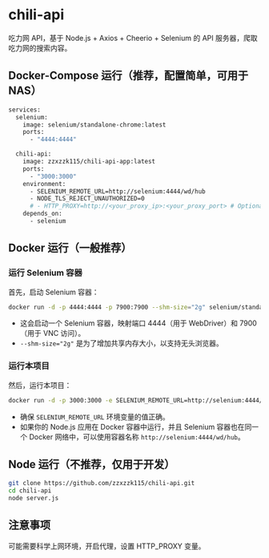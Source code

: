 # chili-api
吃力网 API，基于 Node.js + Axios + Cheerio + Selenium 的 API 服务器，爬取吃力网的搜索内容。

## Docker-Compose 运行（推荐，配置简单，可用于 NAS）
```bash
services:
  selenium:
    image: selenium/standalone-chrome:latest
    ports:
      - "4444:4444"

  chili-api:
    image: zzxzzk115/chili-api-app:latest
    ports:
      - "3000:3000"
    environment:
      - SELENIUM_REMOTE_URL=http://selenium:4444/wd/hub
      - NODE_TLS_REJECT_UNAUTHORIZED=0
      # - HTTP_PROXY=http://<your_proxy_ip>:<your_proxy_port> # Optional
    depends_on:
      - selenium
```

## Docker 运行（一般推荐）
### 运行 Selenium 容器

首先，启动 Selenium 容器：

```bash
docker run -d -p 4444:4444 -p 7900:7900 --shm-size="2g" selenium/standalone-chromium:latest
```

- 这会启动一个 Selenium 容器，映射端口 4444（用于 WebDriver）和 7900（用于 VNC 访问）。
- `--shm-size="2g"` 是为了增加共享内存大小，以支持无头浏览器。

### 运行本项目

然后，运行本项目：

```bash
docker run -d -p 3000:3000 -e SELENIUM_REMOTE_URL=http://selenium:4444/wd/hub zzxzzk115/chili-api-app:latest
```

- 确保 `SELENIUM_REMOTE_URL` 环境变量的值正确。
- 如果你的 Node.js 应用在 Docker 容器中运行，并且 Selenium 容器也在同一个 Docker 网络中，可以使用容器名称 `http://selenium:4444/wd/hub`。

## Node 运行（不推荐，仅用于开发）
```bash
git clone https://github.com/zzxzzk115/chili-api.git
cd chili-api
node server.js
```

## 注意事项

可能需要科学上网环境，开启代理，设置 HTTP_PROXY 变量。